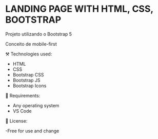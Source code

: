 
# LANDING PAGE WITH HTML, CSS, BOOTSTRAP

Projeto utilizando o Bootstrap 5

Conceito de mobile-first

⚒️ Technologies used:

- HTML
- CSS
- Bootstrap CSS
- Bootstrap JS
- Bootstrap Icons


📄 Requirements:

- Any operating system
- VS Code


📝 License:

-Free for use and change

